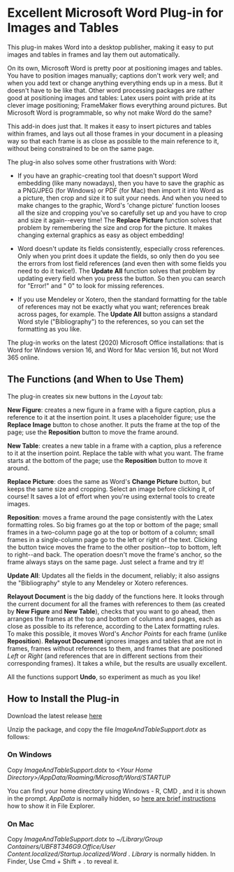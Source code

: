 # Excellent Microsoft Word Plug-in for Images and Tables

This plug-in makes Word into a desktop publisher, making it easy to put images and tables in frames and lay them out automatically. 

On its own, Microsoft Word is pretty poor at positioning images and tables. You have to position images manually; captions don't work very well; and when you add text or change anything everything ends up in a mess. But it doesn't have to be like that. Other word processing packages are rather good at positioning images and tables: Latex users point with pride at its clever image positioning; FrameMaker flows everything around pictures. But Microsoft Word is programmable, so why not make Word do the same?

This add-in does just that. It makes it easy to insert pictures and tables within frames, and lays out all those frames in your document in a pleasing way so that each frame is as close as possible to the main reference to it, without being constrained to be on the same page.

The plug-in also solves some other frustrations with Word:

*  If you have an graphic-creating tool that doesn't support Word embedding (like many nowadays), then you have to save the graphic as a PNG/JPEG (for Windows) or PDF (for Mac) then import it into Word as a picture, then crop and size it to suit your needs. And when you need to make changes to the graphic, Word's 'change picture' function looses all the size and cropping you've so carefully set up and you have to crop and size it again--every time! The **Replace Picture** function solves that problem by remembering the size and crop for the picture. It makes changing external graphics as easy as object embedding!

* Word doesn't update its fields consistently, especially cross references. Only when you print does it update the fields, so only then do you see the errors from lost field references (and even then with some fields you need to do it twice!). The **Update All** function solves that problem by updating every field when you press the button. So then you can search for "Error!" and " 0" to look for missing references.

* If you use Mendeley or Xotero, then the standard formatting for the table of references may not be exactly what you want; references break across pages, for example. The **Update All** button assigns a standard Word style ("Bibliography") to the references, so you can set the formatting as you like.

The plug-in works on the latest (2020) Microsoft Office installations: that is Word for Windows version 16, and Word for Mac version 16, but not Word 365 online.

## The Functions (and When to Use Them)

The plug-in creates six new buttons in the *Layout* tab:

**New Figure**: creates a new figure in a frame with a figure caption, plus a reference to it at the insertion point. It uses a placeholder figure; use the **Replace Image** button to chose another. It puts the frame at the top of the page; use the **Reposition** button to move the frame around.

**New Table**: creates a new table in a frame with a caption, plus a reference to it at the insertion point. Replace the table with what you want. The frame starts at the bottom of the page; use the **Reposition** button to move it around.

**Replace Picture**: does the same as Word's **Change Picture** button, but keeps the same size and cropping. Select an image before clicking it, of course!  It saves a lot of effort when you're using external tools to create images.

**Reposition**: moves a frame around the page consistently with the Latex formatting roles. So big frames go at the top or bottom of the page; small frames in a two-column page go at the top or bottom of a column; small frames in a single-column page go to the left or right of the text. Clicking the button twice moves the frame to the other position--top to bottom, left to right--and back. The operation doesn't move the frame's anchor, so the frame always stays on the same page. Just select a frame and try it!

**Update All**: Updates all the fields in the document, reliably; it also assigns the "Bibliography" style to any Mendeley or Xotero references.

**Relayout Document** is the big daddy of the functions here. It looks through the current document for all the frames with references to them (as created by **New Figure** and **New Table**), checks 
 that you want to go ahead, then arranges the frames at the top and bottom of columns and pages, each as close as possible to its reference, according to the Latex formatting rules. To make this possible, it moves Word's *Anchor Points* for each frame (unlike **Reposition**). **Relayout Document** ignores images and tables that are not in frames, frames without references to them, and frames that are positioned *Left* or *Right* (and references that are in different sections from their corresponding frames). It takes a while, but the results are usually excellent.

All the functions support **Undo**, so experiment as much as you like!

## How to Install the Plug-in

Download the latest release [here](https://github.com/charlesweir/WordSupport/releases/download/V2.0/ReleaseV2.0.zip)

Unzip the package, and copy the file *ImageAndTableSupport.dotx* as follows:

### On Windows

Copy *ImageAndTableSupport.dotx* to *\<Your Home Directory\>/AppData/Roaming/Microsoft/Word/STARTUP*

You can find your home directory using Windows - R, CMD , and it is shown in the prompt. *AppData* is normally hidden, so [here are brief instructions](https://support.microsoft.com/en-gb/help/4028316/windows-view-hidden-files-and-folders-in-windows-10) how to show it in File Explorer. 

### On Mac

 Copy *ImageAndTableSupport.dotx* to *~/Library/Group Containers/UBF8T346G9.Office/User Content.localized/Startup.localized/Word* .
*Library* is normally hidden. In Finder, Use Cmd + Shift + . to reveal it.
